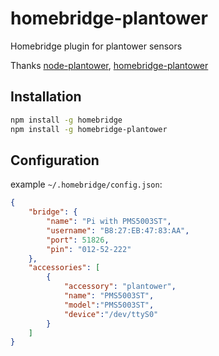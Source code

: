 # homebridge-plantower

Homebridge plugin for plantower sensors

Thanks [node-plantower](https://github.com/perfectworks/node-plantower), [homebridge-plantower](https://github.com/willnewii/homebridge-plantower)

## Installation

```bash
npm install -g homebridge
npm install -g homebridge-plantower
```

## Configuration

example `~/.homebridge/config.json`:

```json
{
    "bridge": {
        "name": "Pi with PMS5003ST",
        "username": "B8:27:EB:47:83:AA",
        "port": 51826,
        "pin": "012-52-222"
    },
    "accessories": [
        {
            "accessory": "plantower",
            "name": "PMS5003ST",
            "model":"PMS5003ST",
            "device":"/dev/ttyS0"
        }
    ]
}
```
